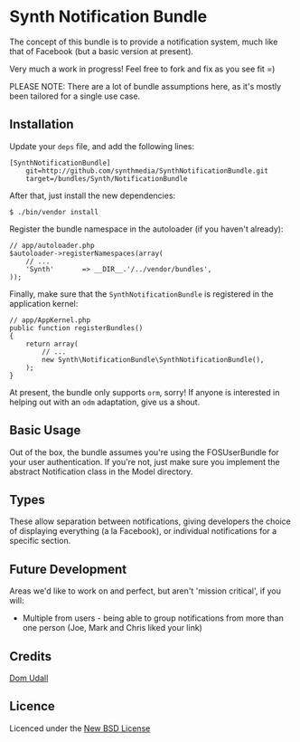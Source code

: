 # Synth Notification Bundle

The concept of this bundle is to provide a notification system, much like that of Facebook (but a basic version at
present).

Very much a work in progress! Feel free to fork and fix as you see fit =)

PLEASE NOTE: There are a lot of bundle assumptions here, as it's mostly been tailored for a single use case.

## Installation

Update your `deps` file, and add the following lines:

    [SynthNotificationBundle]
        git=http://github.com/synthmedia/SynthNotificationBundle.git
        target=/bundles/Synth/NotificationBundle

After that, just install the new dependencies:

    $ ./bin/vendor install

Register the bundle namespace in the autoloader (if you haven't already):

    // app/autoloader.php
    $autoloader->registerNamespaces(array(
        // ...
        'Synth'       => __DIR__.'/../vendor/bundles',
    ));

Finally, make sure that the `SynthNotificationBundle` is registered in the application kernel:

    // app/AppKernel.php
    public function registerBundles()
    {
        return array(
            // ...
            new Synth\NotificationBundle\SynthNotificationBundle(),
        );
    }

At present, the bundle only supports `orm`, sorry! If anyone is interested in helping out with an `odm` adaptation, give
us a shout.

## Basic Usage

Out of the box, the bundle assumes you're using the FOSUserBundle for your user authentication. If you're not, just make
sure you implement the abstract Notification class in the Model directory.

## Types

These allow separation between notifications, giving developers the choice of displaying everything (a la Facebook), or
individual notifications for a specific section.

## Future Development

Areas we'd like to work on and perfect, but aren't 'mission critical', if you will:

* Multiple from users - being able to group notifications from more than one person (Joe, Mark and Chris liked your
link)

## Credits

[Dom Udall](https://github.com/dmno/)

## Licence
Licenced under the [New BSD License](http://opensource.org/licenses/bsd-license.php)